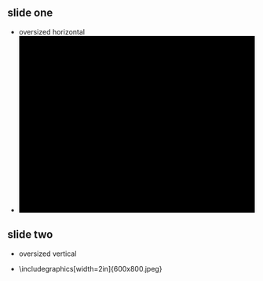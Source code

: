 ## slide one
- oversized horizontal
- ![](800x600.jpeg)

## slide two
- oversized vertical
<!-- - ![](600x800.jpeg) -->
- \includegraphics[width=2in]{600x800.jpeg}
